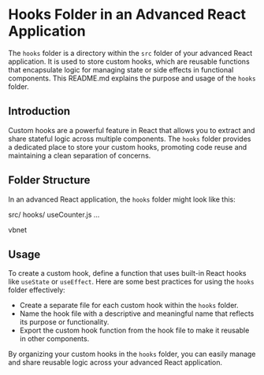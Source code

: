 # Hooks Folder in an Advanced React Application

The `hooks` folder is a directory within the `src` folder of your advanced React application. It is used to store custom hooks, which are reusable functions that encapsulate logic for managing state or side effects in functional components. This README.md explains the purpose and usage of the `hooks` folder.

## Introduction

Custom hooks are a powerful feature in React that allows you to extract and share stateful logic across multiple components. The `hooks` folder provides a dedicated place to store your custom hooks, promoting code reuse and maintaining a clean separation of concerns.

## Folder Structure

In an advanced React application, the `hooks` folder might look like this:

src/
hooks/
useCounter.js
...

vbnet


## Usage

To create a custom hook, define a function that uses built-in React hooks like `useState` or `useEffect`. Here are some best practices for using the `hooks` folder effectively:

- Create a separate file for each custom hook within the `hooks` folder.
- Name the hook file with a descriptive and meaningful name that reflects its purpose or functionality.
- Export the custom hook function from the hook file to make it reusable in other components.

By organizing your custom hooks in the `hooks` folder, you can easily manage and share reusable logic across your advanced React application.
